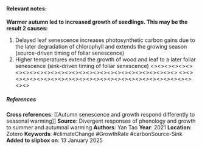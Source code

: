 #### **Relevant notes**:
**Warmer autumn led to increased growth of seedlings. This may be the  result 2 causes:**
1. Delayed leaf senescence increases photosynthetic carbon gains due to the later degradation of chlorophyll and extends the growing season (source-driven timing of foliar senescence)
2. Higher temperatures extend the growth of wood and leaf to a later foliar senescence (sink-driven timing of foliar senescence)
<><><><><><><><><><><><><><><><><><><><><><><><><><><><><>
<><><><><><><><><><><><><><><><><><><><><><><><><><><><><>
##### References
**Cross references**: 
[[Autumn senescence and growth respond differently to seasonal warming]]
**Source**:  Divergent responses of phenology and growth to summer and autumnal warming
**Authors**: Yan Tao
**Year**: 2021
**Location**: Zotero
**Keywords**: #climateChange #GrowthRate #carbonSource-Sink
**Added to slipbox on**: 13 January 2025
